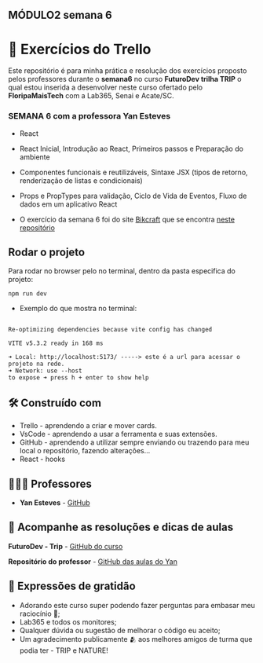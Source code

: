 ## MÓDULO2 semana 6

# 🚦 Exercícios do Trello

Este repositório é para minha prática e resolução dos exercícios proposto pelos professores durante o **semana6** no curso **FuturoDev trilha TRIP** o qual estou inserida a desenvolver neste curso ofertado pelo **FloripaMaisTech** com a Lab365, Senai e Acate/SC.

### SEMANA 6 **com a professora Yan Esteves**
  - React
  - React Inicial, Introdução ao React, Primeiros passos e Preparação do ambiente
  - Componentes funcionais e reutilizáveis, Sintaxe JSX (tipos de retorno, renderização de listas e condicionais)
  - Props e PropTypes para validação, Ciclo de Vida de Eventos, Fluxo de dados em um aplicativo React

  - O exercício da semana 6 foi do site [Bikcraft](https://www.origamid.com/projetos/bikcraft/) que se encontra [neste repositório](https://github.com/pricbnll/bikcraft)

  
## Rodar o projeto

Para rodar no browser pelo no terminal, dentro da pasta especifica do projeto: 

`npm run dev`

  - Exemplo do que mostra no terminal:

```react-trip@0.0.0 dev vite

Re-optimizing dependencies because vite config has changed

VITE v5.3.2 ready in 168 ms

➜ Local: http://localhost:5173/ -----> este é a url para acessar o projeto na rede.
➜ Network: use --host 
to expose ➜ press h + enter to show help
```

## 🛠️ Construído com

- Trello - aprendendo a criar e mover cards.
- VsCode - aprendendo a usar a ferramenta e suas extensões.
- GitHub - aprendendo a utilizar sempre enviando ou trazendo para meu local o repositório, fazendo alterações...
- React - hooks
  

## 🧑🏻‍🏫 Professores

* **Yan Esteves** - [GitHub](https://github.com/yanestevesufjf)

## 📄 Acompanhe as resoluções e dicas de aulas

**FuturoDev - Trip** - [GitHub do curso](https://github.com/FuturoDEV-Trip)

**Repositório do professor** - [GitHub das aulas do Yan](https://github.com/yanestevesufjf/react_trip)


## 🎁 Expressões de gratidão

* Adorando este curso super podendo fazer perguntas para embasar meu raciocínio 📢;
* Lab365 e todos os monitores;
* Qualquer dúvida ou sugestão de melhorar o código eu aceito;
* Um agradecimento publicamente 🫂 aos melhores amigos de turma que podia ter - TRIP e NATURE!
